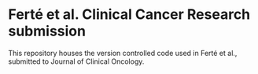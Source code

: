 Ferté et al. Clinical Cancer Research submission
================

This repository houses the version controlled code used in Ferté et al., submitted to Journal of Clinical Oncology.

